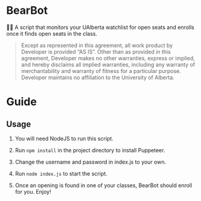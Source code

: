 # BearBot

🐻🤖 A script that monitors your UAlberta watchlist for open seats and enrolls once it finds open seats in the class.

> Except as represented in this agreement, all work product by Developer is provided ​“AS IS”. Other than as provided in this agreement, Developer makes no other warranties, express or implied, and hereby disclaims all implied warranties, including any warranty of merchantability and warranty of fitness for a particular purpose. Developer maintains no affiliation to the University of Alberta.

# Guide

## Usage

1. You will need NodeJS to run this script.

2. Run `npm install` in the project directory to install Puppeteer.

3. Change the username and password in index.js to your own.

4. Run `node index.js` to start the script.

5. Once an opening is found in one of your classes, BearBot should enroll for you. Enjoy!
